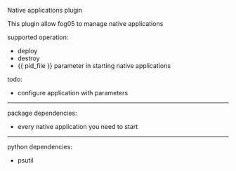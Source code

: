 <!-- # Copyright (c) 2014,2018 ADLINK Technology Inc.
# 
# See the NOTICE file(s) distributed with this work for additional
# information regarding copyright ownership.
# 
# This program and the accompanying materials are made available under the
# terms of the Eclipse Public License 2.0 which is available at
# http://www.eclipse.org/legal/epl-2.0
# 
# SPDX-License-Identifier: EPL-2.0
#
# Contributors: Gabriele Baldoni, ADLINK Technology Inc. - Base plugins set -->

Native applications plugin

This plugin allow fog05 to manage native applications

supported operation:
- deploy
- destroy
- {{ pid_file }} parameter in starting native applications

todo:

- configure application with parameters

---
package dependencies:

- every native application you need to start
---

python dependencies:

- psutil

